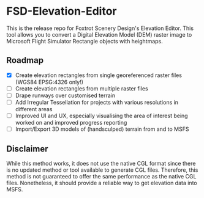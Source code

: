 # FSD-Elevation-Editor
This is the release repo for Foxtrot Scenery Design's Elevation Editor. This tool allows you to convert a Digital Elevation Model (DEM) raster image to Microsoft Flight Simulator Rectangle objects with heightmaps. 

## Roadmap
- [x] Create elevation rectangles from single georeferenced raster files (WGS84 EPSG:4326 only!)
- [ ] Create elevation rectangles from multiple raster files
- [ ] Drape runways over customised terrain
- [ ] Add Irregular Tessellation for projects with various resolutions in different areas
- [ ] Improved UI and UX, especially visualising the area of interest being worked on and improved progress reporting
- [ ] Import/Export 3D models of (handsculped) terrain from and to MSFS

## Disclaimer
While this method works, it does not use the native CGL format since there is no updated method or tool available to generate CGL files. Therefore, this method is not guaranteed to offer the same performance as the native CGL files. Nonetheless, it should provide a reliable way to get elevation data into MSFS.
